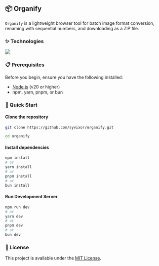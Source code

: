 ## 📦 Organify

`Organify` is a lightweight browser tool for batch image format conversion, renaming with sequential numbers, and downloading as a ZIP file.

### ✨ Technologies

![](https://skills.syvixor.com/api/icons?i=ts,nuxt,tailwind)

### 📋 Prerequisites

Before you begin, ensure you have the following installed:
- [Node.js](https://nodejs.org) (v20 or higher)
- npm, yarn, pnpm, or bun

### 🚀 Quick Start

#### Clone the repository

```bash
git clone https://github.com/syvixor/organify.git
```

```bash
cd organify
```

#### Install dependencies

```bash
npm install
# or
yarn install
# or
pnpm install
# or
bun install
```

#### Run Development Server

```bash
npm run dev
# or
yarn dev
# or
pnpm dev
# or
bun dev
```

### 📜 License

This project is available under the [MIT License](LICENSE).